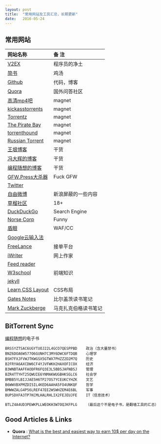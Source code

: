 ```yaml
---
layout: post
title:  "常用网站及工具汇总，长期更新"
date:   2016-05-24
---
```


## 常用网站

|网站名称|备  注|
|:-|:-|
|[V2EX](https://www.v2ex.com)|程序员的净土|
|[简书](http://www.jianshu.com)|鸡汤|
|[Github](https://www.github.com)|代码，博客|
|[Quora](https://www.quora.com)|国外问答社区|
|[高清mp4吧](http://www.mp4ba.com/)|magnet|
|[kickasstorrents](https://kat.cr/)|magnet|
|[Torrentz](https://torrentz.eu/)|magnet|
|[The Pirate Bay](https://gameofbay.org)|magnet|
|[torrenthound](http://www.torrenthound.com)|magnet|
|[Russian Torrent](http://new-rutor.org/)|magnet|
|[王垠博客](https://www.yinwang.org)|干货|
|[冯大辉的博客](http://dbanotes.net/)|干货
|[编程随想的博客](https://program-think.blogspot.com)|干货|
|[GFW.Press大杀器](http://gfw.press/)|Fuck GFW|
|[Twitter](https://twitter.com)||
|[自由微博](https://freeweibo.com)|新浪屏蔽的一些内容|
|[草榴社区](http://t66y.com)|18+|
|[DuckDuckGo](https://duckduckgo.com)|Search Engine|
|[Norse Corp](http://map.norsecorp.com/)|Funny|
|[盾眼](http://www.yundun.com/report/ccwaf)|WAF/CC|
|[Google云输入法](https://www.google.com/inputtools/try/)||
|[FreeLance](http://www.freelance.com/)|接单平台|
|[iWriter](https://www.iwriter.com/)|网上作家|
|[Feed reader](http://feedreader.com/)||
|[W3school](http://www.w3school.com.cn/)|前端知识|
|[jekyll](https://jekyllrb.com)||
|[Learn CSS Layout](http://learnlayout.com/)|CSS布局|
|[Gates Notes](https://www.gatesnotes.com/)|比尔盖茨读书笔记|
|[Mark Zuckberge](http://www.ayearofbooks.net/)|马克扎克伯格读书笔记|


## BitTorrent Sync

[编程随想](https://github.com/programthink/books)的电子书

```
BRSSYZTSAC6UGYTUOJ22L4GCO7QESPPBD    政治（含大量禁书）
BNZ6DOA6W577O6GUNH7C3MY6DWC6FTDQB    心理学
BSH7FXJFVWJTKWGSX5GTWX7PHZZ2D2M7Q    历史
B2FRYA6AXCDW6CF4YJVFWKH2HAXOFICOX    经济
B3WNBTAAFFAODFR6FQ3E3L5BBSJAFNBSJ    管理
BZR4TTYHT25QWUIE6YNMAKWUGBHKSGLC6    社会学
BMBB5YLBIJJAE5H6TP27OS7YCEUKCYHZK    文艺
B6WWVBXPMZDI5IL4KED6AAHA5FO4UNKQF    哲学
BMWWZALG4P56LREF47EE2WSWHZEM4E6BL    军事
BUPSDXFA3TP7KCMLHALRHLIX2FEJEUJFE    IT（信息技术）

BTLZ4A4UD3PEWKPLLWEOKH3W7OQJKFPLG    （最后这个不是电子书，是翻墙工具的汇总）
```

## Good Articles & Links

 - **Quora** : [What is the best and easiest way to earn 10$ per day on the Internet?](https://www.quora.com/What-is-the-best-and-easiest-way-to-earn-10-per-day-on-the-internet)

